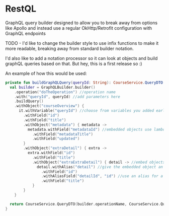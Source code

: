 # RestQL
GraphQL query builder designed to allow you to break away from options like Apollo and instead use a regular OkHttp/Retrofit configuration with GraphQL endpoints

TODO - I'd like to change the builder style to use infix functions to make it more readable, breaking away from standard builder notation.

I'd also like to add a notation processor so it can look at objects and build graphQL queries based on that. But hey, this is a first release so :) 

An example of how this would be used:

```kotlin
private fun buildGraphQLQuery(queryId: String): CourseService.QueryDTO {
  val builder = GraphQLBuilder.builder()
    .operation("doTheOperation") //operation name
    .with("queryId", queryId) //add parameters here
    .buildQuery()
    .withObject("courseOverview") {
      it.withVariable("queryId") //choose from variables you added earlier here
        .withField("id")
        .withField("title")
        .withObject("metadata") { metadata ->
          metadata.withField("metadataId") //embedded objects use lambda expressions to fill out
            .withField("metadataTitle")
            .withField("updated")
        }
        .withObject("extraDetail") { extra ->
          extra.withField("id")
            .withField("title")
            .withObject("extraExtraDetail") { detail -> //embed objects in objects
              detail.withAlias("detail") //give the embedded object an alias
                .withField("id")
                .withAliasField("detailId", "id") //use an alias for a normal field name
                .withField("title")
            }
        }
    }

  return CourseService.QueryDTO(builder.operationName, CourseService.QueryVariables(courseId), builder.buildQuery())
}
```
